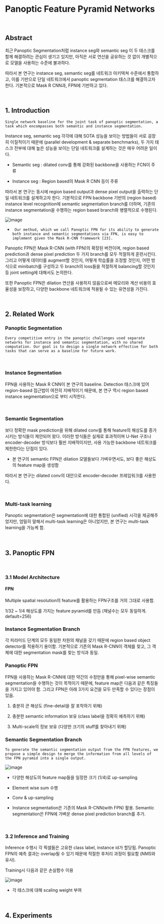 # Panoptic Feature Pyramid Networks

<br/>

## Abstract

최근 Panoptic Segmentation처럼 instance seg와 semantic seg 이 두 태스크를 함께 해결하려는 관심이 생기고 있지만, 아직은 서로 연산을 공유하는 것 없이 개별적으로 모델을 사용하는 수준에 불과하다.

따라서 본 연구는 instance seg, semantic seg를 네트워크 아키텍쳐 수준에서 통합하고, 이를 기반으로 단일 네트워크에서 panoptic segmentation 태스크를 해결하고자 한다. 기본적으로 Mask R CNN과, FPN에 기반하고 있다.

<br/>

## 1. Introduction

`Single network baseline for the joint task of panoptic segmentation, a task which encompasses both semantic and instance segmentation.`

Instance seg, semantic seg 각각에 대해 SOTA 성능을 보이는 방법들이 서로 굉장히 이질적이기 때문에 (parallel development & separate benchmarks), 두 가지 태스크 전부에 대해 높은 성능을 보이는 단일 네트워크를 설계하는 것은 매우 어려운 일이다.

 - Semantic seg : dilated conv를 통해 강화된 backbone을 사용하는 FCN이 주류
 
 - Instance seg : Region based의 Mask R CNN 등이 주류 

따라서 본 연구는 동시에 region based output과 dense pixel output을 출력하는 단일 네트워크를 설계하고자 한다. 기본적으로 FPN backbone 기반의 (region based) instance level recognition에 semantic segmentation branch를 더하며, 기존의 instance segmentation을 수행하는 region based branch와 병렬적으로 수행된다.

![image](https://user-images.githubusercontent.com/44194558/159152464-8a05fc5b-ce1d-4bb7-887e-ddfe2d3c0528.png)

 - ` Our method, which we call Panoptic FPN for its ability to generate both instance and semantic segmentations via FPN, is easy to implement given the Mask R-CNN framework [23].` 

Panoptic FPN은 Mask R-CNN (with FPN)의 확장된 버전이며, region based prediction과 dense pixel prediction 두 가지 branch를 모두 적절하게 훈련시킨다. 그리고 어떻게 데이터를 augment할 것인지, 어떻게 학습률을 조정할 것인지, 어떤 방식으로 minibatch를 구성하고 두 branch의 loss들을 적절하게 balancing할 것인지 등 joint setting에 대해서도 논의한다.

또한 Panoptic FPN은 dilation 연산을 사용하지 않음으로써 메모리와 계산 비용의 효율성을 보장하고, 다양한 backbone 네트워크에 적용될 수 있는 유연성을 가진다.

<br/>

## 2. Related Work

### Panoptic Segmentation

`Every competitive entry in the panoptic challenges used separate networks for instance and semantic segmentation, with no shared computation. Our goal is to design a single network effective for both tasks that can serve as a baseline for future work.`

<br/>

### Instance Segmentation

FPN을 사용하는 Mask R CNN이 본 연구의 baseline. Detection 태스크에 있어 region-based 접근법이 여전히 지배적이기 때문에, 본 연구 역시 region based instance segmentation으로 부터 시작한다.

<br/>

### Semantic Segmentation

보다 정확한 mask prediction을 위해 dilated conv를 통해 feature의 해상도를 증가시키는 방식들이 제안되어 왔다. 이러한 방식들은 실제로 효과적이며 U-Net 구조나 encoder-decoder 방식보다 훨씬 지배적이지만, 사용 가능한 backbone 네트워크를 제한한다는 단점이 있다.

 - 본 연구의 semantic FPN은 dilation 모델들보다 가벼우면서도, 보다 좋은 해상도의 feature map을 생성함

따라서 본 연구는 dilated conv의 대안으로 encoder-decoder 프레임워크를 사용한다.

<br/>

### Multi-task learning

Panoptic segmentation은 segmentation에 대한 통합된 (unified) 시각을 제공해주었지만, 엄밀히 말해서 multi-task learning은 아니었지만, 본 연구는 multi-task learning을 가능케 함.

<br/>

## 3. Panoptic FPN

<br/>

### 3.1 Model Architecture

#### FPN

Multiple spatial resolution의 feature를 활용하는 FPN구조를 거의 그대로 사용함.

1/32 ~ 1/4 해상도를 가지는 feature pyramid를 만듬 (채널수는 모두 동일하게. default=256)

### Instance Segmentation Branch

각 피라미드 단계의 모두 동일한 차원의 채널을 갖기 때문에 region based object detector를 적용하기 용이함. 기본적으로 기존의 Mask R-CNN이 객체를 찾고, 그 객체에 대한 segmentation mask를 찾는 방식과 동일.

### Panoptic FPN

FPN을 사용하는 Mask R-CNN에 대한 약간의 수정만을 통해 pixel-wise semantic segmentation을 수행하는 것이 목적이기 때문에, feature map은 다음과 같은 특징들을 가지고 있어야 함. 그리고 FPN은 아래 3가지 요건을 모두 만족할 수 있다는 장점이 있음.

1. 충분히 큰 해상도 (fine-detail을 잘 포착하기 위해)

2. 충분한 semantic information 보유 (class label을 정확히 예측하기 위해) 

3. Multi-scale의 정보 보유 (다양한 크기의 stuff를 찾아내기 위해) 

### Semantic Segmentation Branch

`To generate the semantic segmentation output from the FPN features, we propose a simple design to merge the information from all levels of the FPN pyramid into a single output. `

![image](https://user-images.githubusercontent.com/44194558/159154410-9b9ac36d-cffa-4fd6-a23a-0c078332f309.png)

 - 다양한 해상도의 feature map들을 일정한 크기 (1/4)로 up-sampling
 
 - Element wise sum 수행
 
 - Conv & up-sampling 
 
 - Instance segmentation은 기존의 Mask R-CNN(with FPN) 활용. Semantic segmentation은 FPN에 가벼운 dense pixel prediction branch를 추가. 

<br/>

### 3.2 Inference and Training

Inference 수행시 각 픽셀들은 고유한 class label, instance id가 할당됨. Panoptic FPN의 예측 결과는 overlap될 수 있기 때문에 적절한 후처리 과정이 필요함 (NMS와 유사).

Training시 다음과 같은 손실함수 이용

![image](https://user-images.githubusercontent.com/44194558/159154796-2ea1250e-89be-4f14-a56f-0fb2999e4daf.png)

 - 각 태스크에 대해 scaling weight 부여

<br/>

## 4. Experiments


